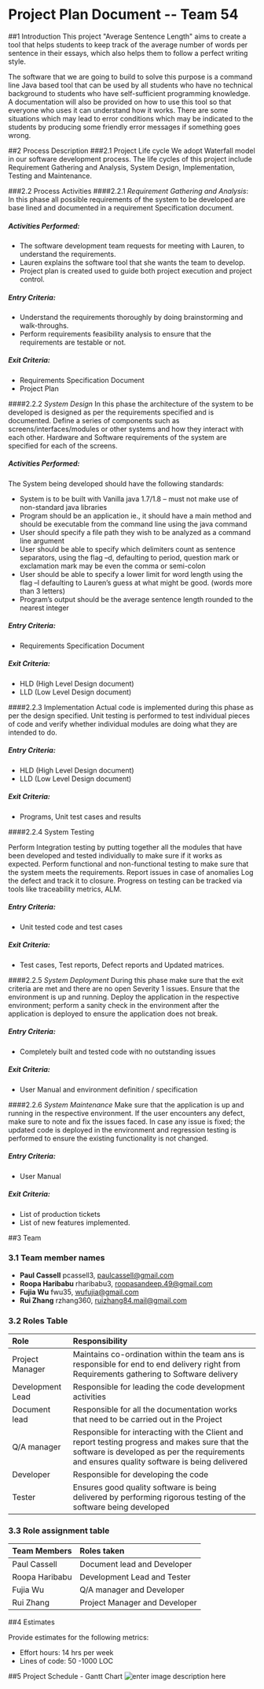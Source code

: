 # **Project Plan Document -- Team 54**

##1 Introduction
This project "Average Sentence Length" aims to create a tool that helps students to keep track of the average number of words per sentence in their essays, which also helps them to follow a perfect writing style.

The software that we are going to build to solve this purpose is a command line Java based tool that can be used by all students who have no technical background to students who have self-sufficient programming knowledge. A documentation will also be provided on how to use this tool so that everyone who uses it can understand how it works. There are some situations which may lead to error conditions which may be indicated to the students by producing some friendly error messages if something goes wrong.

##2 Process Description
###2.1 Project Life cycle
We adopt Waterfall model in our software development process. The life cycles of this project include Requirement Gathering and Analysis, System Design, Implementation, Testing and Maintenance.

###2.2 Process Activities 
####2.2.1 *Requirement Gathering and Analysis*:
In this phase all possible requirements of the system to be developed are base lined and documented in a requirement Specification document. 

##### *Activities Performed:*
- The software development team requests for meeting with Lauren, to understand the requirements.
- Lauren explains the software tool that she wants the team to develop.
- Project plan is created used to guide both project execution and project control.

##### *Entry Criteria:*
- Understand the requirements thoroughly by doing brainstorming and walk-throughs.
- Perform requirements feasibility analysis to ensure that the requirements are testable or not.

##### *Exit Criteria:*
- Requirements Specification Document
- Project Plan

####2.2.2 *System Design*
In this phase the architecture of the system to be developed is designed as per the requirements specified and is documented.
Define a series of components such as screens/interfaces/modules or other systems and how they interact with each other.
Hardware and Software requirements of the system are specified for each of the screens.

##### *Activities Performed:*
The System being developed should have the following standards:

- System is to be built with Vanilla java 1.7/1.8  – must not make use of non-standard java libraries
- Program should be an application ie., it should have a main method and should be executable from the command line using the java command
- User should specify a file path they wish to be analyzed as a command line argument
- User should be able to specify which delimiters count as sentence separators, using the flag –d, defaulting to period, question mark or exclamation mark may be even the comma or semi-colon
- User should be able to specify a lower limit for word length using the flag –l defaulting to Lauren’s guess at what might be good. (words more than 3 letters)
- Program’s output should be the average sentence length rounded to the nearest integer

##### *Entry Criteria:*
- Requirements Specification Document

##### *Exit Criteria:*
- HLD (High Level Design document)
- LLD (Low Level Design document)

####2.2.3 Implementation
Actual code is implemented during this phase as per the design specified. Unit testing is performed to test individual pieces of code and verify whether individual modules are doing what they are intended to do.

##### *Entry Criteria:*

- HLD (High Level Design document)
- LLD (Low Level Design document)

##### *Exit Criteria:*
- Programs, Unit test cases and results

####2.2.4 System Testing

Perform Integration testing by putting together all the modules that have been developed and tested individually to make sure if it works as expected. Perform functional and non-functional testing to make sure that the system meets the requirements. Report issues in case of anomalies Log the defect and track it to closure. Progress on testing can be tracked via tools like traceability metrics, ALM.


##### *Entry Criteria:*
- Unit tested code and test cases

##### *Exit Criteria:*
- Test cases, Test reports, Defect reports and Updated matrices.

####2.2.5 *System Deployment*
During this phase make sure that the exit criteria are met and there are no open Severity 1 issues. Ensure that the environment is up and running. Deploy the application in the respective environment; perform a sanity check in the environment after the application is deployed to ensure the application does not break.

##### *Entry Criteria:*
- Completely built and tested code with no outstanding issues

##### *Exit Criteria:*
- User Manual and environment definition / specification

####2.2.6 *System Maintenance*
Make sure that the application is up and running in the respective environment. If the user encounters any defect, make sure to note and fix the issues faced. In case any issue is fixed; the updated code is deployed in the environment and regression testing is performed to ensure the existing functionality is not changed. 

##### *Entry Criteria:*
- User Manual

##### *Exit Criteria:*
- List of production tickets
- List of new features implemented.

##3 Team
### 3.1 Team member names
- **Paul Cassell** pcassell3, paulcassell@gmail.com
- **Roopa Haribabu** rharibabu3, roopasandeep.49@gmail.com
- **Fujia Wu** fwu35, wufujia@gmail.com
- **Rui Zhang** rzhang360, ruizhang84.mail@gmail.com

### 3.2 Roles Table

| Role| 	Responsibility| 
|:------------|:-------------| 
| Project Manager| Maintains co-ordination within the team ans is responsible for end to end delivery right from Requirements gathering to Software delivery|
| Development Lead| Responsible for leading the code development activities|
| Document lead| Responsible for all the documentation works that need to be carried out in the Project|
| Q/A manager| Responsible for interacting with the Client and report testing progress and makes sure that the software is developed as per the requirements and ensures quality software is being delivered|
| Developer| Responsible for developing the code|
| Tester| Ensures good quality software is being delivered by performing rigorous testing of the software being developed|

### 3.3 Role assignment table


| Team Members| 	Roles taken| 
| :------------|:-------------| 
| Paul Cassell| Document lead and Developer |
| Roopa Haribabu| Development Lead and Tester|
| Fujia Wu      | Q/A manager and Developer|
| Rui Zhang   | Project Manager and Developer|


##4 Estimates

Provide estimates for the following metrics:

- Effort hours: 14 hrs per week
- Lines of code: 50 -1000 LOC

##5 Project Schedule - Gantt Chart
![enter image description here](https://lh3.googleusercontent.com/kel9uHojlSfUZZdoqWmMrDhryyl0QWuBGrgPEJXOZ3CDiSZaaYsRYLs1vdEVLyn7bBM=s0 "Gantt Chart_Project1.png")
